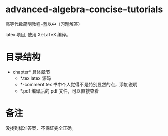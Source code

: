 # advanced-algebra-concise-tutorials

高等代数简明教程-蓝以中（习题解答）

latex 项目, 使用 XeLaTeX 编译。

# 目录结构

- chapter\* 具体章节
  - \*.tex latex 源码
  - \*-comment.tex 书中个人觉得不是特别显然的点，添加说明
  - \*.pdf 编译后的 pdf 文件，可以直接查看

# 备注
没找到标准答案，不保证完全正确。